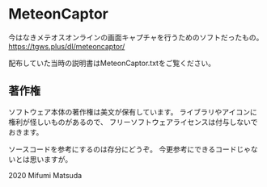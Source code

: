 # MeteonCaptor
今はなきメテオスオンラインの画面キャプチャを行うためのソフトだったもの。
https://tgws.plus/dl/meteoncaptor/

配布していた当時の説明書はMeteonCaptor.txtをご覧ください。

## 著作権
ソフトウェア本体の著作権は美文が保有しています。
ライブラリやアイコンに権利が怪しいものがあるので、
フリーソフトウェアライセンスは付与しないでおきます。

ソースコードを参考にするのは存分にどうぞ。
今更参考にできるコードじゃないとは思いますが。

2020 Mifumi Matsuda

